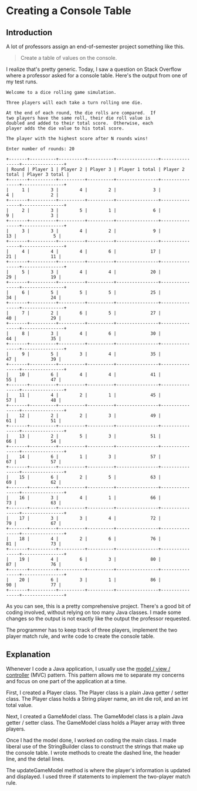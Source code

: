 # Creating a Console Table

## Introduction

A lot of professors assign an end-of-semester project something like this.

> Create a table of values on the console.

I realize that's pretty generic.  Today, I saw a question on Stack Overflow where a professor asked for a console table.  Here's the output from one of my test runs.

    Welcome to a dice rolling game simulation.

    Three players will each take a turn rolling one die.

    At the end of each round, the die rolls are compared.  If
    two players have the same roll, their die roll value is
    doubled and added to their total score.  Otherwise, each
    player adds the die value to his total score.

    The player with the highest score after N rounds wins!

    Enter number of rounds: 20

    +-------+----------+----------+----------+----------------+----------------+----------------+
    | Round | Player 1 | Player 2 | Player 3 | Player 1 total | Player 2 total | Player 3 total |
    +-------+----------+----------+----------+----------------+----------------+----------------+
    |     1 |        3 |        4 |        2 |              3 |              4 |              2 |
    +-------+----------+----------+----------+----------------+----------------+----------------+
    |     2 |        3 |        5 |        1 |              6 |              9 |              3 |
    +-------+----------+----------+----------+----------------+----------------+----------------+
    |     3 |        3 |        4 |        2 |              9 |             13 |              5 |
    +-------+----------+----------+----------+----------------+----------------+----------------+
    |     4 |        4 |        4 |        6 |             17 |             21 |             11 |
    +-------+----------+----------+----------+----------------+----------------+----------------+
    |     5 |        3 |        4 |        4 |             20 |             29 |             19 |
    +-------+----------+----------+----------+----------------+----------------+----------------+
    |     6 |        5 |        5 |        5 |             25 |             34 |             24 |
    +-------+----------+----------+----------+----------------+----------------+----------------+
    |     7 |        2 |        6 |        5 |             27 |             40 |             29 |
    +-------+----------+----------+----------+----------------+----------------+----------------+
    |     8 |        3 |        4 |        6 |             30 |             44 |             35 |
    +-------+----------+----------+----------+----------------+----------------+----------------+
    |     9 |        5 |        3 |        4 |             35 |             47 |             39 |
    +-------+----------+----------+----------+----------------+----------------+----------------+
    |    10 |        6 |        4 |        4 |             41 |             55 |             47 |
    +-------+----------+----------+----------+----------------+----------------+----------------+
    |    11 |        4 |        2 |        1 |             45 |             57 |             48 |
    +-------+----------+----------+----------+----------------+----------------+----------------+
    |    12 |        2 |        2 |        3 |             49 |             61 |             51 |
    +-------+----------+----------+----------+----------------+----------------+----------------+
    |    13 |        2 |        5 |        3 |             51 |             66 |             54 |
    +-------+----------+----------+----------+----------------+----------------+----------------+
    |    14 |        6 |        1 |        3 |             57 |             67 |             57 |
    +-------+----------+----------+----------+----------------+----------------+----------------+
    |    15 |        6 |        2 |        5 |             63 |             69 |             62 |
    +-------+----------+----------+----------+----------------+----------------+----------------+
    |    16 |        3 |        4 |        1 |             66 |             73 |             63 |
    +-------+----------+----------+----------+----------------+----------------+----------------+
    |    17 |        3 |        3 |        4 |             72 |             79 |             67 |
    +-------+----------+----------+----------+----------------+----------------+----------------+
    |    18 |        4 |        2 |        6 |             76 |             81 |             73 |
    +-------+----------+----------+----------+----------------+----------------+----------------+
    |    19 |        4 |        6 |        3 |             80 |             87 |             76 |
    +-------+----------+----------+----------+----------------+----------------+----------------+
    |    20 |        6 |        3 |        1 |             86 |             90 |             77 |
    +-------+----------+----------+----------+----------------+----------------+----------------+
    
As you can see, this is a pretty comprehensive project.  There's a good bit of coding involved, without relying on too many Java classes.  I made some changes so the output is not exactly like the output the professor requested.

The programmer has to keep track of three players, implement the two player match rule, and write code to create the console table.

## Explanation

Whenever I code a Java application, I usually use the [model / view / controller](https://en.wikipedia.org/wiki/Model%E2%80%93view%E2%80%93controller) (MVC) pattern.  This pattern allows me to separate my concerns and focus on one part of the application at a time.

First, I created a Player class.  The Player class is a plain Java getter / setter class.  The Player class holds a String player name, an int die roll, and an int total value.

Next, I created a GameModel class.  The GameModel class is a plain Java getter / setter class.  The GameModel class holds a Player array with three players.

Once I had the model done, I worked on coding the main class.  I made liberal use of the StringBuilder class to construct the strings that make up the console table.  I wrote methods to create the dashed line, the header line, and the detail lines.

The updateGameModel method is where the player's information is updated and displayed.  I used three if statements to implement the two-player match rule.
